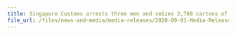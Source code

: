 ```yaml
---
title: Singapore Customs arrests three men and seizes 2,768 cartons of duty-unpaid cigarettes
file_url: /files/news-and-media/media-releases/2020-09-01-Media-Release.pdf
---
```

